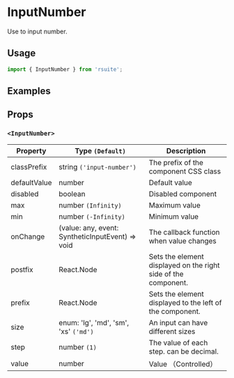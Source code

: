 # InputNumber

Use to input number.

## Usage

```js
import { InputNumber } from 'rsuite';
```

## Examples

<!--{demo}-->

## Props

### `<InputNumber>`

| Property     | Type `(Default)`                                                   | Description                                                    |
| ------------ | ------------------------------------------------------------------ | -------------------------------------------------------------- |
| classPrefix  | string `('input-number')`                                          | The prefix of the component CSS class                          |
| defaultValue | number                                                             | Default value                                                  |
| disabled     | boolean                                                            | Disabled component                                             |
| max          | number `(Infinity)`                                                | Maximum value                                                  |
| min          | number `(-Infinity)`                                               | Minimum value                                                  |
| onChange     | (value: any, event: SyntheticInputEvent<HTMLInputElement>) => void | The callback function when value changes                       |
| postfix      | React.Node                                                         | Sets the element displayed on the right side of the component. |
| prefix       | React.Node                                                         | Sets the element displayed to the left of the component.       |
| size         | enum: 'lg', 'md', 'sm', 'xs' `('md')`                              | An input can have different sizes                              |
| step         | number `(1)`                                                       | The value of each step. can be decimal.                        |
| value        | number                                                             | Value （Controlled）                                           |
